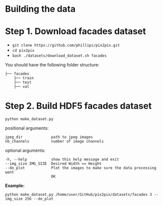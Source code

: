 # Building the data

# Step 1. Download facades dataset

- `git clone https://github.com/phillipi/pix2pix.git`
- `cd pix2pix`
- `bash ./datasets/download_dataset.sh facades`


You should have the following folder structure:

    ├── facades
        ├── train 
        ├── test 
        ├── val


# Step 2. Build HDF5 facades dataset

`python make_dataset.py`

positional arguments:

    jpeg_dir             path to jpeg images
    nb_channels          number of image channels

optional arguments:

    -h, --help           show this help message and exit
    --img_size IMG_SIZE  Desired Width == Height
    --do_plot            Plot the images to make sure the data processing went
                         OK



**Example:**

`python make_dataset.py /home/user/GitHub/pix2pix/datasets/facades 3 --img_size 256 --do_plot`